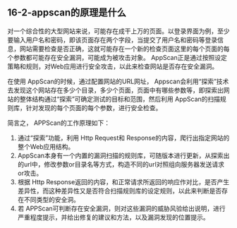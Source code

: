 ## 16-2-appscan的原理是什么

对一个综合性的大型网站来说，可能存在成干上万的页面。以登录界面为例，至少要输入用户名和密码，即该页面存在两个字段，当提交了用户名和密码等登录信息，网站需要检查是否正确，这就可能存在一个新的检查页面这里的每个页面的每个参数都可能存在安全漏洞，可能成为被攻击对象。 AppScan正是通过按照设定策略和规则，对Web应用进行安全攻击，以此来检查网站是否存在安全漏洞。

在使用 AppScan的时候，通过配置网站的URL网址， Appscan会利用“探索”技术去发现这个网站存在多少个目录，多少个页面，页面中有哪些参数等，即探索出网站的整体结构通过“探索”可确定测试的目标和范围，然后利用 AppScan的扫描规则库，针对发现的每个页面的每个参数，进行安全检查。

简言之， APPScan的工作原理如下：

1) 通过“探索”功能，利用 Http Request和 Response的内容，爬行出指定网站的整个Web应用结构。
2) AppScan本身有一个内置的漏洞扫描的规则库，可随版本进行更新，从探索出的url中，修改参数or目录名等方式，构造不同的url对照组向服务器发送请求or攻击。
3) 根据 Http Response返回的内容，和正常请求所返回的响应作对比，是否产生差异性，而这种差异性又是否符合扫描规则库的设定规则，以此来判断是否存在不同类型的安全洞。
4) 若 APPScan可判断存在安全漏洞，则对这些漏洞的威胁风验给出说明，进行严重程度提示，并给出修复的建议和方法，以及漏洞发现的位置提示。
